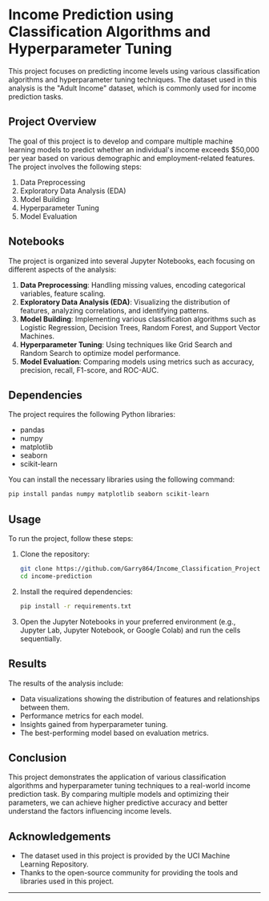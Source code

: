 # Income Prediction using Classification Algorithms and Hyperparameter Tuning

This project focuses on predicting income levels using various classification algorithms and hyperparameter tuning techniques. The dataset used in this analysis is the "Adult Income" dataset, which is commonly used for income prediction tasks.

## Project Overview

The goal of this project is to develop and compare multiple machine learning models to predict whether an individual's income exceeds $50,000 per year based on various demographic and employment-related features. The project involves the following steps:
1. Data Preprocessing
2. Exploratory Data Analysis (EDA)
3. Model Building
4. Hyperparameter Tuning
5. Model Evaluation

## Notebooks

The project is organized into several Jupyter Notebooks, each focusing on different aspects of the analysis:

1. **Data Preprocessing**: Handling missing values, encoding categorical variables, feature scaling.
2. **Exploratory Data Analysis (EDA)**: Visualizing the distribution of features, analyzing correlations, and identifying patterns.
3. **Model Building**: Implementing various classification algorithms such as Logistic Regression, Decision Trees, Random Forest, and Support Vector Machines.
4. **Hyperparameter Tuning**: Using techniques like Grid Search and Random Search to optimize model performance.
5. **Model Evaluation**: Comparing models using metrics such as accuracy, precision, recall, F1-score, and ROC-AUC.

## Dependencies

The project requires the following Python libraries:
- pandas
- numpy
- matplotlib
- seaborn
- scikit-learn

You can install the necessary libraries using the following command:
```bash
pip install pandas numpy matplotlib seaborn scikit-learn
```

## Usage

To run the project, follow these steps:

1. Clone the repository:
    ```bash
    git clone https://github.com/Garry864/Income_Classification_Project.git
    cd income-prediction
    ```

2. Install the required dependencies:
    ```bash
    pip install -r requirements.txt
    ```

3. Open the Jupyter Notebooks in your preferred environment (e.g., Jupyter Lab, Jupyter Notebook, or Google Colab) and run the cells sequentially.

## Results

The results of the analysis include:
- Data visualizations showing the distribution of features and relationships between them.
- Performance metrics for each model.
- Insights gained from hyperparameter tuning.
- The best-performing model based on evaluation metrics.

## Conclusion

This project demonstrates the application of various classification algorithms and hyperparameter tuning techniques to a real-world income prediction task. By comparing multiple models and optimizing their parameters, we can achieve higher predictive accuracy and better understand the factors influencing income levels.


## Acknowledgements

- The dataset used in this project is provided by the UCI Machine Learning Repository.
- Thanks to the open-source community for providing the tools and libraries used in this project.

---

